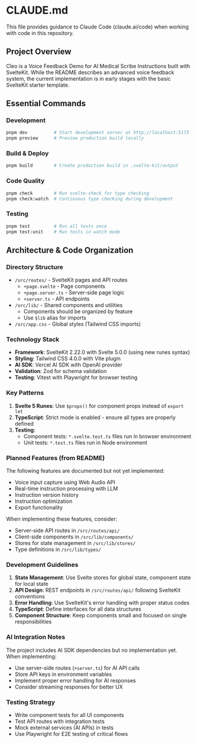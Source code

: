 # CLAUDE.md

This file provides guidance to Claude Code (claude.ai/code) when working with code in this repository.

## Project Overview

Cleo is a Voice Feedback Demo for AI Medical Scribe Instructions built with SvelteKit. While the README describes an advanced voice feedback system, the current implementation is in early stages with the basic SvelteKit starter template.

## Essential Commands

### Development
```bash
pnpm dev          # Start development server at http://localhost:5173
pnpm preview      # Preview production build locally
```

### Build & Deploy
```bash
pnpm build        # Create production build in .svelte-kit/output
```

### Code Quality
```bash
pnpm check        # Run svelte-check for type checking
pnpm check:watch  # Continuous type checking during development
```

### Testing
```bash
pnpm test         # Run all tests once
pnpm test:unit    # Run tests in watch mode
```

## Architecture & Code Organization

### Directory Structure
- `/src/routes/` - SvelteKit pages and API routes
  - `+page.svelte` - Page components
  - `+page.server.ts` - Server-side page logic
  - `+server.ts` - API endpoints
- `/src/lib/` - Shared components and utilities
  - Components should be organized by feature
  - Use `$lib` alias for imports
- `/src/app.css` - Global styles (Tailwind CSS imports)

### Technology Stack
- **Framework**: SvelteKit 2.22.0 with Svelte 5.0.0 (using new runes syntax)
- **Styling**: Tailwind CSS 4.0.0 with Vite plugin
- **AI SDK**: Vercel AI SDK with OpenAI provider
- **Validation**: Zod for schema validation
- **Testing**: Vitest with Playwright for browser testing

### Key Patterns

1. **Svelte 5 Runes**: Use `$props()` for component props instead of `export let`
2. **TypeScript**: Strict mode is enabled - ensure all types are properly defined
3. **Testing**: 
   - Component tests: `*.svelte.test.ts` files run in browser environment
   - Unit tests: `*.test.ts` files run in Node environment

### Planned Features (from README)

The following features are documented but not yet implemented:
- Voice input capture using Web Audio API
- Real-time instruction processing with LLM
- Instruction version history
- Instruction optimization
- Export functionality

When implementing these features, consider:
- Server-side API routes in `/src/routes/api/`
- Client-side components in `/src/lib/components/`
- Stores for state management in `/src/lib/stores/`
- Type definitions in `/src/lib/types/`

### Development Guidelines

1. **State Management**: Use Svelte stores for global state, component state for local state
2. **API Design**: REST endpoints in `/src/routes/api/` following SvelteKit conventions
3. **Error Handling**: Use SvelteKit's error handling with proper status codes
4. **TypeScript**: Define interfaces for all data structures
5. **Component Structure**: Keep components small and focused on single responsibilities

### AI Integration Notes

The project includes AI SDK dependencies but no implementation yet. When implementing:
- Use server-side routes (`+server.ts`) for AI API calls
- Store API keys in environment variables
- Implement proper error handling for AI responses
- Consider streaming responses for better UX

### Testing Strategy

- Write component tests for all UI components
- Test API routes with integration tests
- Mock external services (AI APIs) in tests
- Use Playwright for E2E testing of critical flows